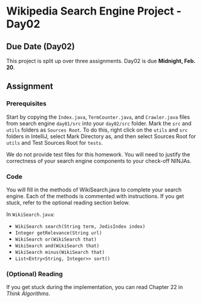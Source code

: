 # Wikipedia Search Engine Project - Day02

## Due Date (Day02)

This project is split up over three assignments.  Day02 is due **Midnight, Feb. 20**.

## Assignment

### Prerequisites

Start by copying the `Index.java`, `TermCounter.java`, and `Crawler.java` files from search engine `day01/src` into your `day02/src` folder. Mark the `src` and `utils` folders as `Sources Root`.  To do this, right click on the `utils` and `src` folders in IntelliJ, select Mark Directory as, and then select Sources Root for `utils` and Test Sources Root for `tests`.

We do not provide test files for this homework. You will need to justify the correctness of your search engine components to your check-off NINJAs.

### Code

You will fill in the methods of WikiSearch.java to complete your search engine.  Each of the methods is commented with instructions.  If you get stuck, refer to the optional reading section below.

In `WikiSearch.java`:

* `WikiSearch search(String term, JedisIndex index)`
* `Integer getRelevance(String url)`
* `WikiSearch or(WikiSearch that)`
* `WikiSearch and(WikiSearch that)`
* `WikiSearch minus(WikiSearch that)`
* `List<Entry<String, Integer>> sort()`


### (Optional) Reading

If you get stuck during the implementation, you can read Chapter 22 in *Think Algorithms*.

